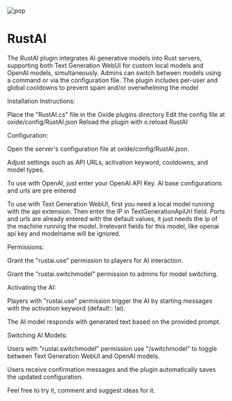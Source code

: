 ![pop](https://i.postimg.cc/sDXbw8Ph/rustai.jpg)

# RustAI
The RustAI plugin integrates AI generative models into Rust servers, supporting both Text Generation WebUI for custom local models and OpenAI models, simultaneously.
Admins can switch between models using a command or via the configuration file. The plugin includes per-user and global cooldowns to prevent spam and/or overwhelming the model
 

Installation Instructions:

Place the "RustAI.cs" file in the Oxide plugins directory
Edit the config file at oxide/config/RustAI.json
Reload the plugin with o.reload RustAI
 

Configuration:

Open the server's configuration file at oxide/config/RustAI.json.

Adjust settings such as API URLs, activation keyword, cooldowns, and model types.

To use with OpenAI, just enter your OpenAI API Key.
Al base configurations and urls are pre entered

To use with Text Generation WebUI, first you need a local model running with the api extension.
Then enter the IP in TextGenerationApiUrl field. Ports and urls are already entered with the default values, it just needs the ip of the machine running the model.
Irrelevant fields for this model, like openai api key and modelname will be ignored.
 

Permissions:

Grant the "rustai.use" permission to players for AI interaction.

Grant the "rustai.switchmodel" permission to admins for model switching.
 

Activating the AI:

Players with "rustai.use" permission trigger the AI by starting messages with the activation keyword (default:: !ai).

The AI model responds with generated text based on the provided prompt.
 

Switching AI Models:

Users with "rustai.switchmodel" permission use "/switchmodel" to toggle between Text Generation WebUI and OpenAI models.

Users receive confirmation messages and the plugin automatically saves the updated configuration.

Feel free to try it, comment and suggest ideas for it.



 

